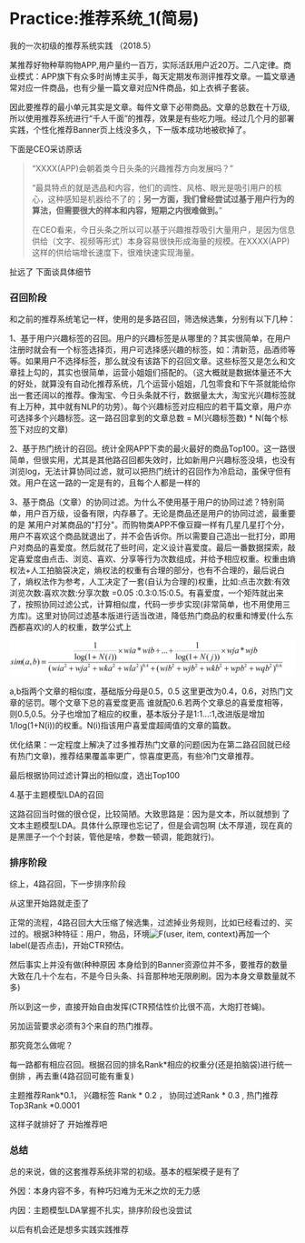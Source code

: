 # Practice:推荐系统_1(简易)

我的一次初级的推荐系统实践 （2018.5）

某推荐好物种草购物APP,用户量约一百万，实际活跃用户近20万。二八定律。商业模式：APP旗下有众多时尚博主买手，每天定期发布测评推荐文章。一篇文章通常对应一件商品，也有少量一篇文章对应N件商品，如上衣裤子套装。

因此要推荐的最小单元其实是文章。每件文章下必带商品。文章的总数在十万级,所以使用推荐系统进行“千人千面”的推荐，效果是有些吃力哦。经过几个月的部署实践，个性化推荐Banner页上线没多久，下一版本成功地被砍掉了。

下面是CEO采访原话

> “XXXX(APP)会朝着类今日头条的兴趣推荐方向发展吗？”
>
> “最具特点的就是选品和内容，他们的调性、风格、眼光是吸引用户的核心，这种感知是机器给不了的；**另一方面，我们曾经尝试过基于用户行为的算法，但需要很大的样本和内容，短期之内很难做到。**”
>
> 在CEO看来，今日头条之所以可以基于兴趣推荐吸引大量用户，是因为信息供给（文字、视频等形式）本身容易很快形成海量的规模。在XXXX(APP)这样的供给端增长速度下，很难快速实现海量。

扯远了 下面谈具体细节

### 召回阶段

和之前的推荐系统笔记一样，使用的是多路召回，筛选候选集，分别有以下几种：

1、基于用户兴趣标签的召回。用户的兴趣标签是从哪里的？其实很简单，在用户注册时就会有一个标签选择页，用户可选择感兴趣的标签，如：清新范，品酒师等等。如果用户不选择标签，那么就没有该路下的召回文章。这些标签又是怎么和文章挂上勾的，其实也很简单，运营小姐姐们搭配的。（这大概就是数据体量还不大的好处，就算没有自动化推荐系统，几个运营小姐姐，几包零食和下午茶就能给你出一套还阔以的推荐。像淘宝、今日头条就不行，数据量太大，淘宝光兴趣标签就有上万种，其中就有NLP的功劳）。每个兴趣标签对应相应的若干篇文章，用户亦可选择多个兴趣标签。这一路召回拿到的文章总数 = M(兴趣标签数) * N(每个标签下对应的文章)

2、基于热门统计的召回。统计全网APP下卖的最火最好的商品Top100。这一路很简单，但很实用，尤其是其他路召回都失效时，比如新用户兴趣标签没填，也没有浏览log，无法计算协同过滤，就可以把热门统计的召回作为冷启动，虽保守但有效。用户在这一路的一定是有的，且每个人都是一样的

3、基于商品（文章）的协同过滤。为什么不使用基于用户的协同过滤？特别简单，用户百万级，设备有限，内存暴了。无论是商品还是用户的协同过滤，最重要的是 某用户对某商品的"打分"。而购物类APP不像豆瓣一样有几星几星打个分，用户不喜欢这个商品就退出了，并不会告诉你。所以需要自己造出一批打分，即用户对商品的喜爱度。然后就花了些时间，定义设计喜爱度。最后一番数据探索，敲定喜爱度由点击、浏览、喜欢、分享等行为次数组成，并给予相应权重。权重由熵权法+人工拍脑袋决定，熵权法的权重有合理的部分，也有不合理的，最后说白了，熵权法作为参考，人工决定了一套(自认为合理的)权重，比如:点击次数:有效浏览次数:喜欢次数:分享次数 =0.05 :0.3:0.15:0.5。有喜爱度，一个矩阵就出来了，按照协同过滤公式，计算相似度，代码一步步实现(非常简单，也不用使用三方库)。这里对协同过滤基本版进行适当改进，降低热门商品的权重和博爱(什么东西都喜欢)的人的权重，数学公式上

![1556870358188](imgs/1556870358188.png)

a,b指两个文章的相似度，基础版分母是0.5，0.5 这里更改为0.4，0.6，对热门文章的惩罚。哪个文章下总的喜爱度更高 谁就配0.6.若两个文章总的喜爱度相等，则0.5,0.5。分子也增加了相应的权重，基本版分子是1:1...:1,改进版是增加1/log(1+N(i))的权重。N(i)指该用户喜爱度超阈值的文章的篇数。

优化结果：一定程度上解决了过多推荐热门文章的问题(因为在第二路召回就已经有热门文章)，推荐结果覆盖率更广，惊喜度更高，有些冷门文章推荐。

最后根据协同过滤计算出的相似度，选出Top100

4.基于主题模型LDA的召回

这路召回当时做的很仓促，比较简陋。大致思路是：因为是文本，所以就想到 了文本主题模型LDA。具体什么原理也忘记了，但是会调包啊 (太不厚道，现在真的是黑匣子一个个封装，管他是啥，参数一顿调，能跑就行)。

### 排序阶段

综上，4路召回，下一步排序阶段

从这里开始路就走歪了

正常的流程，4路召回大大压缩了候选集，过滤掉业务规则，比如已经看过的、买过的。根据3种特征：用户，物品，环境![F(user, item, context)](https://math.jianshu.com/math?formula=F(user%2C%20item%2C%20context))再加一个label(是否点击)，开始CTR预估。

然后事实上并没有做(种种原因 本身给到的Banner资源位并不多，要推荐的数量大致在几十个左右，不是今日头条、抖音那种地无限刷刷。因为本身文章数量就不多)

所以到这一步，直接开始自由发挥(CTR预估性价比很不高，大炮打苍蝇)。

另加运营要求必须有3个来自的热门推荐。

那究竟怎么做呢？

每一路都有相应召回。根据召回的排名Rank*相应的权重分(还是拍脑袋)进行统一倒排 ，再去重(4路召回可能有重复)

主题推荐Rank*0.1， 兴趣标签 Rank * 0.2 ，  协同过滤Rank * 0.3 , 热门推荐Top3Rank *0.0001

这样子就排好了 开始推荐吧

### 总结

总的来说，做的这套推荐系统非常的初级。基本的框架模子是有了

外因：本身内容不多，有种巧妇难为无米之炊的无力感

内因：主题模型LDA掌握不扎实，排序阶段也没尝试

以后有机会还是想多实践实践推荐

 